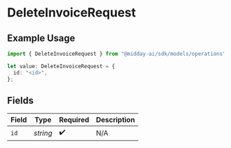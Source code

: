# DeleteInvoiceRequest

## Example Usage

```typescript
import { DeleteInvoiceRequest } from "@midday-ai/sdk/models/operations";

let value: DeleteInvoiceRequest = {
  id: "<id>",
};
```

## Fields

| Field              | Type               | Required           | Description        |
| ------------------ | ------------------ | ------------------ | ------------------ |
| `id`               | *string*           | :heavy_check_mark: | N/A                |